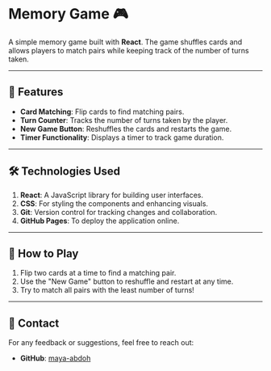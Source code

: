 # Memory Game 🎮

A simple memory game built with **React**. The game shuffles cards and allows players to match pairs while keeping track of the number of turns taken.

---

## 🚀 Features
- **Card Matching**: Flip cards to find matching pairs.
- **Turn Counter**: Tracks the number of turns taken by the player.
- **New Game Button**: Reshuffles the cards and restarts the game.
- **Timer Functionality**: Displays a timer to track game duration.

---

## 🛠️ Technologies Used
1. **React**: A JavaScript library for building user interfaces.
2. **CSS**: For styling the components and enhancing visuals.
3. **Git**: Version control for tracking changes and collaboration.
4. **GitHub Pages**: To deploy the application online.

---

## 🌟 How to Play
1. Flip two cards at a time to find a matching pair.
2. Use the "New Game" button to reshuffle and restart at any time.
3. Try to match all pairs with the least number of turns!

---

## 📧 Contact
For any feedback or suggestions, feel free to reach out:
- **GitHub**: [maya-abdoh](https://github.com/maya-abdoh)
